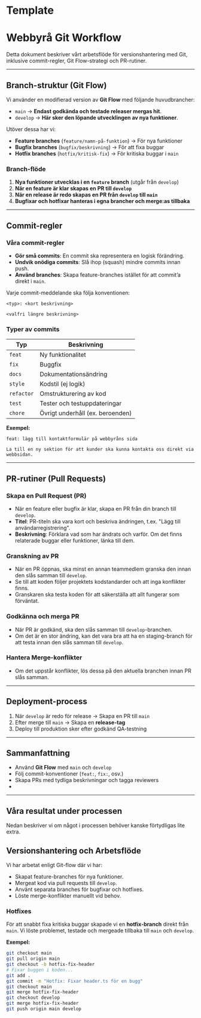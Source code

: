 # Template

# Webbyrå Git Workflow

Detta dokument beskriver vårt arbetsflöde för versionshantering med Git, inklusive commit-regler, Git Flow-strategi och PR-rutiner.

---

##  Branch-struktur (Git Flow)
Vi använder en modifierad version av **Git Flow** med följande huvudbrancher:

- `main` → **Endast godkända och testade releaser mergas hit**.
- `develop` → **Här sker den löpande utvecklingen av nya funktioner**.

Utöver dessa har vi:

- **Feature branches** (`feature/namn-på-funktion`) → För nya funktioner
- **Bugfix branches** (`bugfix/beskrivning`) → För att fixa buggar
- **Hotfix branches** (`hotfix/kritisk-fix`) → För kritiska buggar i `main`

###  Branch-flöde
1. **Nya funktioner utvecklas i en `feature` branch** (utgår från `develop`)
2. **När en feature är klar skapas en PR till `develop`**
3. **När en release är redo skapas en PR från `develop` till `main`**
4. **Bugfixar och hotfixar hanteras i egna brancher och merge:as tillbaka**

---

##  Commit-regler

###  Våra commit-regler
- **Gör små commits**: En commit ska representera en logisk förändring.
- **Undvik onödiga commits**: Slå ihop (squash) mindre commits innan push.
- **Använd branches**: Skapa feature-branches istället för att commit’a direkt i `main`.

Varje commit-meddelande ska följa konventionen:

```
<typ>: <kort beskrivning>

<valfri längre beskrivning>
```

###  Typer av commits
| Typ           | Beskrivning |
|--------------|------------|
| `feat`       | Ny funktionalitet |
| `fix`        | Buggfix |
| `docs`       | Dokumentationsändring |
| `style`      | Kodstil (ej logik) |
| `refactor`   | Omstrukturering av kod |
| `test`       | Tester och testuppdateringar |
| `chore`      | Övrigt underhåll (ex. beroenden) |

**Exempel:**
```
feat: lägg till kontaktformulär på webbyråns sida

La till en ny sektion för att kunder ska kunna kontakta oss direkt via webbsidan.
```

---

## PR-rutiner (Pull Requests)

###  Skapa en Pull Request (PR)
- När en feature eller bugfix är klar, skapa en PR från din branch till `develop`.
- **Titel**: PR-titeln ska vara kort och beskriva ändringen, t.ex. "Lägg till användarregistrering".
- **Beskrivning**: Förklara vad som har ändrats och varför. Om det finns relaterade buggar eller funktioner, länka till dem.

###  Granskning av PR
- När en PR öppnas, ska minst en annan teammedlem granska den innan den slås samman till `develop`.
- Se till att koden följer projektets kodstandarder och att inga konflikter finns.
- Granskaren ska testa koden för att säkerställa att allt fungerar som förväntat.

### Godkänna och merga PR
- När PR är godkänd, ska den slås samman till `develop`-branchen.
- Om det är en stor ändring, kan det vara bra att ha en staging-branch för att testa innan den slås samman till `develop`.

###  Hantera Merge-konflikter
- Om det uppstår konflikter, lös dessa på den aktuella branchen innan PR slås samman.

---

## Deployment-process

1. När `develop` är redo för release → Skapa en PR till `main`
2. Efter merge till `main` → Skapa en **release-tag**
3. Deploy till produktion sker efter godkänd QA-testning

---

## Sammanfattning
- Använd **Git Flow** med `main` och `develop`
- Följ commit-konventioner (`feat:`, `fix:`, osv.)
- Skapa PRs med tydliga beskrivningar och tagga reviewers
- 



---

## Våra resultat under processen
Nedan beskriver vi om något i processen behöver kanske förtydligas lite extra.

## Versionshantering och Arbetsflöde

Vi har arbetat enligt Git-flow där vi har:
- Skapat feature-branches för nya funktioner.
- Mergeat kod via pull requests till `develop`.
- Använt separata branches för bugfixar och hotfixes.
- Löste merge-konflikter manuellt vid behov.

### Hotfixes
För att snabbt fixa kritiska buggar skapade vi en **hotfix-branch** direkt från `main`. Vi löste problemet, testade och mergeade tillbaka till `main` och `develop`.

**Exempel:**
```sh
git checkout main
git pull origin main
git checkout -b hotfix-fix-header
# Fixar buggen i koden...
git add .
git commit -m "Hotfix: Fixar header.ts för en bugg"
git checkout main
git merge hotfix-fix-header
git checkout develop
git merge hotfix-fix-header
git push origin main develop


